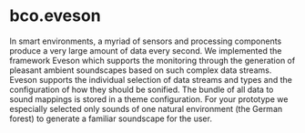 # bco.eveson
In smart environments, a myriad of sensors and processing components produce a very large amount of data every second. We implemented the framework Eveson which supports the monitoring through the generation of pleasant ambient soundscapes based on such complex data streams.   Eveson supports the individual selection of data streams and types and the configuration of how they should be sonified. The bundle of all data to sound mappings is stored in a theme configuration. For your prototype we especially selected only sounds of one natural environment (the German forest) to generate a familiar soundscape for the user.
